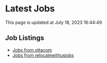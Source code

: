 # Latest Jobs

This page is updated at July 18, 2023 16:44:49

## Job Listings

- [Jobs from ottacom](jobs/ottacom.md)
- [Jobs from relocatewithusjobs](jobs/relocatewithus.md)
